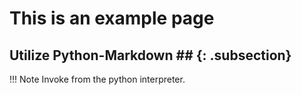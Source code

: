 # This is an example page

## Utilize Python-Markdown ## {: .subsection}

!!! Note
	Invoke from the python interpreter.